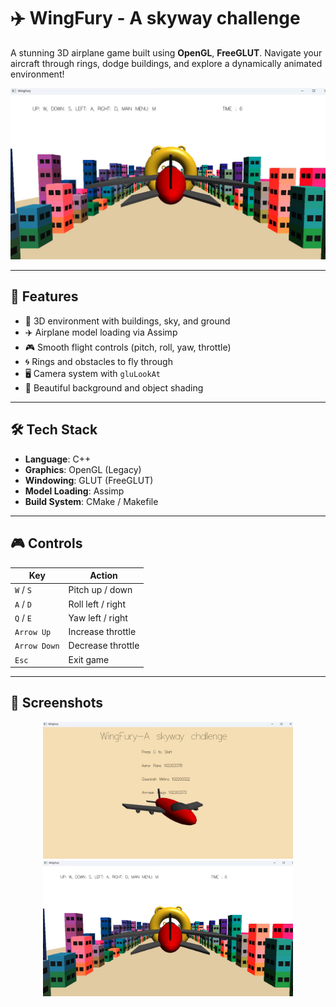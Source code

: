 # ✈️ WingFury - A skyway challenge

A stunning 3D airplane game built using **OpenGL**, **FreeGLUT**. Navigate your aircraft through rings, dodge buildings, and explore a dynamically animated environment!

![screenshot](screenshots/screenshot2.jpg)

---

## 🚀 Features

- 🌆 3D environment with buildings, sky, and ground
- ✈️ Airplane model loading via Assimp
- 🎮 Smooth flight controls (pitch, roll, yaw, throttle)
- 🌀 Rings and obstacles to fly through
- 🖥️ Camera system with `gluLookAt`
- 🌈 Beautiful background and object shading

---

## 🛠️ Tech Stack

- **Language**: C++
- **Graphics**: OpenGL (Legacy)
- **Windowing**: GLUT (FreeGLUT)
- **Model Loading**: Assimp
- **Build System**: CMake / Makefile

---

## 🎮 Controls

| Key        | Action              |
|------------|---------------------|
| `W` / `S`  | Pitch up / down     |
| `A` / `D`  | Roll left / right   |
| `Q` / `E`  | Yaw left / right    |
| `Arrow Up`| Increase throttle    |
| `Arrow Down`| Decrease throttle  |
| `Esc`      | Exit game           |

---

## 📸 Screenshots

<p align="center">
  <img src="screenshots/screenshot1.jpg" width="400"/>
  <img src="screenshots/screenshot2.jpg" width="400"/>
</p>

